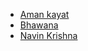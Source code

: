 - [Aman kayat](https://github.com/amankayat)
- [Bhawana](https://github.com/bhawana30)
- [Navin Krishna](https://github.com/tnkrishnank)
